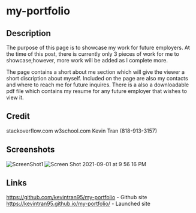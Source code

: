 # my-portfolio

## Description
The purpose of this page is to showcase my work for future employers. At the time of this post, there is currently only 3 pieces of work for me to showcase;however, more work will be added as I complete more.

The page contains a short about me section which will give the viewer a short discription about myself. Included on the page are also my contacts and where to reach me for future inquires. There is a also a downloadable pdf file which contains my resume for any future employer that wishes to view it. 

## Credit
stackoverflow.com
w3school.com
Kevin Tran (818-913-3157)

## Screenshots
![ScreenShot1](https://user-images.githubusercontent.com/87213793/128972628-4cd56bb7-3a9e-43f4-8e13-3c062553e997.png)
![Screen Shot 2021-09-01 at 9 56 16 PM](https://user-images.githubusercontent.com/87213793/131784286-aa837e3f-d58d-46b6-96ca-838716af0b97.png)


## Links
https://github.com/kevintran95/my-portfolio - Github site
https://kevintran95.github.io/my-portfolio/ - Launched site
